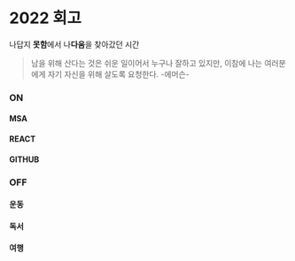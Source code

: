 # 2022 회고

나답지 **못함**에서 나**다움**을 찾아갔던 시간

> 남을 위해 산다는 것은 쉬운 일이어서 누구나 잘하고 있지만, 이참에 나는 여러분에게 자기 자신을 위해 살도록 요청한다. -에머슨-

### ON

#### MSA

#### REACT

#### GITHUB

### OFF

#### 운동

#### 독서

#### 여행
